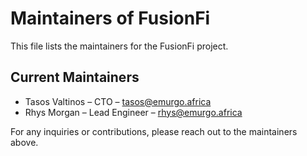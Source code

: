 # Maintainers of FusionFi

This file lists the maintainers for the FusionFi project.

## Current Maintainers
- Tasos Valtinos – CTO – tasos@emurgo.africa 
- Rhys Morgan – Lead Engineer – rhys@emurgo.africa

For any inquiries or contributions, please reach out to the maintainers above.